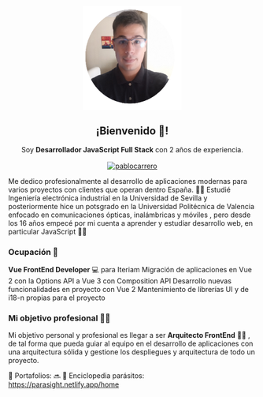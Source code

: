 <p align="center" width="300">
   <img align="center" width="200" src="https://github.com/pablocarrero/pablocarrero/blob/main/personal.png" />
   <h2 align="center">¡Bienvenido 👋!</h2>
</p>

<p align="center">Soy <strong>Desarrollador JavaScript Full Stack</strong> con 2 años de experiencia.<br /></p>
<p align="center">
  <a href="https://www.linkedin.com/in/carrerogarciapablo/" target="blank" placeholder="Perfil de Linkedin">
    <img align="center" src="https://cdn.jsdelivr.net/npm/simple-icons@3.0.1/icons/linkedin.svg" alt="pablocarrero" height="25px" width="25px" />
  </a>
</p>

Me dedico profesionalmente al desarrollo de aplicaciones modernas para varios proyectos con clientes que operan dentro España. :man_student:	Estudié Ingeniería electrónica industrial en la Universidad de Sevilla y posteriormente hice un potsgrado en la Universidad Politécnica de Valencia enfocado en comunicaciones ópticas, inalámbricas y móviles , pero desde los 16 años empecé por mi cuenta a aprender y estudiar desarrollo web, en particular JavaScript :man_technologist:	

### Ocupación :construction_worker:	
**Vue FrontEnd Developer** :computer: para Iteriam
Migración de aplicaciones en Vue 2 con la Options API a Vue 3 con Composition API
Desarrollo nuevas funcionalidades en proyecto con Vue 2
Mantenimiento de librerías UI y de i18-n propias para el proyecto

### Mi objetivo profesional :student:	
Mi objetivo personal y profesional es llegar a ser **Arquitecto FrontEnd** :man_factory_worker:	, de tal forma que pueda guiar al equipo en el desarrollo de aplicaciones con una arquitectura sólida y gestione los despliegues y arquitectura de todo un proyecto.

🔗 Portafolios: :soon:
🔗 Enciclopedia parásitos: https://parasight.netlify.app/home
